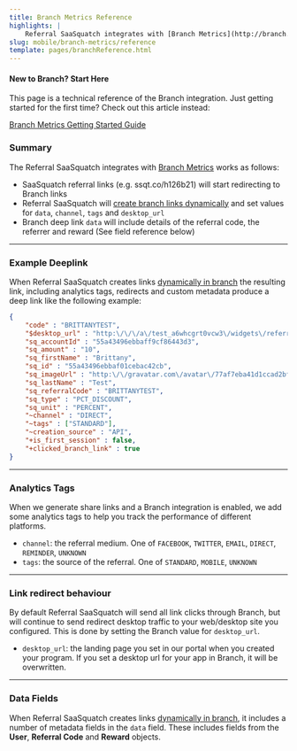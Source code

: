 ```yaml
---
title: Branch Metrics Reference
highlights: |
    Referral SaaSquatch integrates with [Branch Metrics](http://branch.io). This technical reference explains the specifics fields, features, API calls and functionality that is used in the integration.
slug: mobile/branch-metrics/reference
template: pages/branchReference.html
---
```




<div class="bs-callout bs-callout-warning">
  <h4>New to Branch? Start Here</h4>
  This page is a technical reference of the Branch integration. Just getting started for the first time? Check out this 
  article instead:
  
  [Branch Metrics Getting Started Guide](/mobile/branch-metrics)
</div>

### Summary

The Referral SaaSquatch integrates with [Branch Metrics](http://branch.io) works as follows:

 - SaaSquatch referral links (e.g. ssqt.co/h126b21) will start redirecting to Branch links
 - Referral SaaSquatch will [create branch links dynamically](https://dev.branch.io/recipes/dynamic_link_creation/) and set values for `data`, `channel`, `tags` and `desktop_url`
 - Branch deep link `data` will include details of the referral code, the referrer and reward (See field reference below)


---


### Example Deeplink

When Referral SaaSquatch creates links [dynamically in branch](https://dev.branch.io/recipes/dynamic_link_creation/) the resulting link, including analytics tags, redirects and
custom metadata produce a deep link like the following example:

```json
{
    "code" : "BRITTANYTEST",
	"$desktop_url" : "http:\/\/\/a\/test_a6whcgrt0vcw3\/widgets\/referral?code=BRITTANYTEST&referralMedium=DIRECT&referralSource=STANDARD",
	"sq_accountId" : "55a43496ebbaff9cf86443d3",
	"sq_amount" : "10",
	"sq_firstName" : "Brittany",
	"sq_id" : "55a43496ebbaf01cebac42cb",
	"sq_imageUrl" : "http:\/\/gravatar.com\/avatar\/77af7eba41d1ccad2bf2c13704637c25?d=mm",
	"sq_lastName" : "Test",
	"sq_referralCode" : "BRITTANYTEST",
	"sq_type" : "PCT_DISCOUNT",
	"sq_unit" : "PERCENT",
	"~channel" : "DIRECT",
	"~tags" : ["STANDARD"],
	"~creation_source" : "API",
	"+is_first_session" : false,
	"+clicked_branch_link" : true
}
```



---


### Analytics Tags

When we generate share links and a Branch integration is enabled, we add some analytics tags to help you track the performance of different platforms.

 - `channel`: the referral medium. One of `FACEBOOK`, `TWITTER`, `EMAIL`, `DIRECT`, `REMINDER`, `UNKNOWN`  
 - `tags`: the source of the referral. One of `STANDARD`, `MOBILE`, `UNKNOWN`  

----



### Link redirect behaviour

By default Referral SaaSquatch will send all link clicks through Branch, but will continue to send redirect desktop traffic to your web/desktop site you configured. This is done by 
setting the Branch value for `desktop_url`.

 - `desktop_url`: the landing page you set in our portal when you created your program. If you set a desktop url for your app in Branch, it will be overwritten.


---


  
### Data Fields

When Referral SaaSquatch creates links [dynamically in branch](https://dev.branch.io/recipes/dynamic_link_creation/), it includes a number of metadata fields in the `data` field.
These includes fields from the **User**, **Referral Code** and **Reward** objects.
